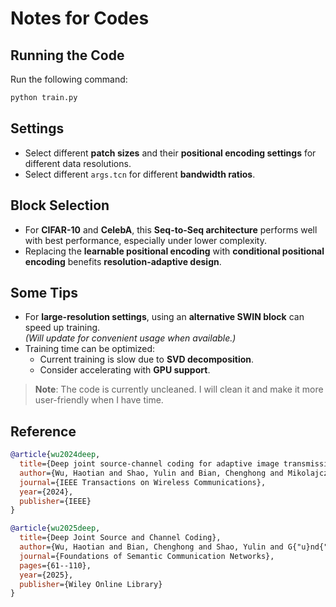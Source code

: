 # Notes for Codes

## Running the Code

Run the following command:

```bash
python train.py
```

## Settings

- Select different **patch sizes** and their **positional encoding settings** for different data resolutions.
- Select different `args.tcn` for different **bandwidth ratios**.

## Block Selection

- For **CIFAR-10** and **CelebA**, this **Seq-to-Seq architecture** performs well with best performance, especially under lower complexity.
- Replacing the **learnable positional encoding** with **conditional positional encoding** benefits **resolution-adaptive design**.

## Some Tips

- For **large-resolution settings**, using an **alternative SWIN block** can speed up training.  
  _(Will update for convenient usage when available.)_
- Training time can be optimized:  
  - Current training is slow due to **SVD decomposition**.  
  - Consider accelerating with **GPU support**.

> **Note**: The code is currently uncleaned. I will clean it and make it more user-friendly when I have time.  

## Reference

```bibtex
@article{wu2024deep,
  title={Deep joint source-channel coding for adaptive image transmission over MIMO channels},
  author={Wu, Haotian and Shao, Yulin and Bian, Chenghong and Mikolajczyk, Krystian and G{"u}nd{"u}z, Deniz},
  journal={IEEE Transactions on Wireless Communications},
  year={2024},
  publisher={IEEE}
}

@article{wu2025deep,
  title={Deep Joint Source and Channel Coding},
  author={Wu, Haotian and Bian, Chenghong and Shao, Yulin and G{"u}nd{"u}z, Deniz},
  journal={Foundations of Semantic Communication Networks},
  pages={61--110},
  year={2025},
  publisher={Wiley Online Library}
}

